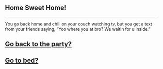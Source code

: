 ## Home Sweet Home!
---
You go back home and chill on your couch watching tv, but you get a text from your friends saying, “Yoo where you at bro? We waitin for u inside.”

## [Go back to the party?](../README.md)
## [Go to bed?](couch.md/bed.md)
